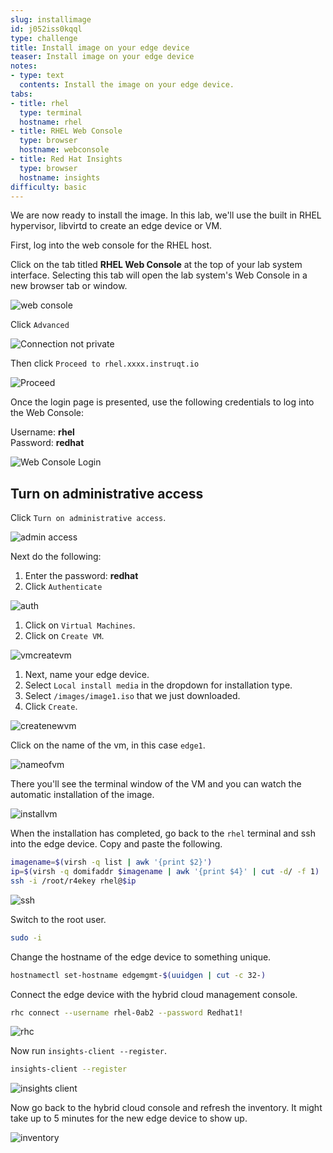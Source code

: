 ```yaml
---
slug: installimage
id: j052iss0kqql
type: challenge
title: Install image on your edge device
teaser: Install image on your edge device
notes:
- type: text
  contents: Install the image on your edge device.
tabs:
- title: rhel
  type: terminal
  hostname: rhel
- title: RHEL Web Console
  type: browser
  hostname: webconsole
- title: Red Hat Insights
  type: browser
  hostname: insights
difficulty: basic
---
```

We are now ready to install the image. In this lab, we'll use the built in RHEL hypervisor, libvirtd to create an edge device or VM.

First, log into the web console for the RHEL host.

Click on the tab titled **RHEL Web Console** at the top of  your lab system interface. Selecting this tab will open the lab system's Web Console in a
new browser tab or window.

![web console](../assets/pop-out-2.png)

Click `Advanced`

![Connection not private](../assets/connection-not-private.png)

Then click `Proceed to rhel.xxxx.instruqt.io`

![Proceed](../assets/proceed.png)

Once the login page is presented, use the following credentials to log into the Web Console:

Username: **rhel**\
Password: **redhat**

![Web Console Login](../assets/Web-console-login.png)

## Turn on administrative access

Click `Turn on administrative access`.

![admin access](../assets/turn-on-admin.png)

Next do the following:

1) Enter the password: **redhat**
2) Click `Authenticate`

![auth](../assets/auth.png)

1) Click on `Virtual Machines`.
2) Click on `Create VM`.

![vmcreatevm](../assets/vmcreatevm.png)

1) Next, name your edge device.
2) Select `Local install media` in the dropdown for installation type.
3) Select `/images/image1.iso` that we just downloaded.
4) Click `Create`.

![createnewvm](../assets/createnewvm.png)

Click on the name of the vm, in this case `edge1`.

![nameofvm](../assets/vmnameclick.png)

There you'll see the terminal window of the VM and you can watch the automatic installation of the image.

![installvm](../assets/install.png)

When the installation has completed, go back to the `rhel` terminal and ssh into the edge device. Copy and paste the following.

```bash
imagename=$(virsh -q list | awk '{print $2}')
ip=$(virsh -q domifaddr $imagename | awk '{print $4}' | cut -d/ -f 1)
ssh -i /root/r4ekey rhel@$ip
```

![ssh](../assets/ssh.png)

Switch to the root user.

```bash
sudo -i
```

Change the hostname of the edge device to something unique.

```bash
hostnamectl set-hostname edgemgmt-$(uuidgen | cut -c 32-)
```

Connect the edge device with the hybrid cloud management console.

```bash
rhc connect --username rhel-0ab2 --password Redhat1!
```

![rhc](../assets/rhcconnect.png)

Now run `insights-client --register`.

```bash
insights-client --register
```
![insights client](../assets/insights-client.png)

Now go back to the hybrid cloud console and refresh the inventory. It might take up to 5 minutes for the new edge device to show up.

![inventory](../assets/inventory.png)

